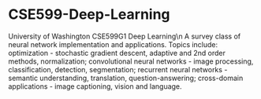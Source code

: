 # CSE599-Deep-Learning
University of Washington CSE599G1 Deep Learning\n
A survey class of neural network implementation and applications. Topics include: optimization - stochastic gradient descent, adaptive and 2nd order methods, normalization; convolutional neural networks - image processing, classification, detection, segmentation; recurrent neural networks - semantic understanding, translation, question-answering; cross-domain applications - image captioning, vision and language.
